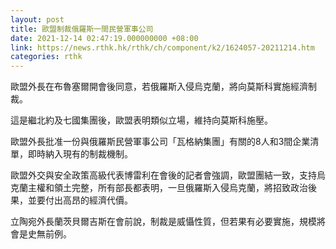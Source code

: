 ```yaml
---
layout: post
title: 歐盟制裁俄羅斯一間民營軍事公司
date: 2021-12-14 02:47:19.000000000 +08:00
link: https://news.rthk.hk/rthk/ch/component/k2/1624057-20211214.htm
categories: rthk
---
```


歐盟外長在布魯塞爾開會後同意，若俄羅斯入侵烏克蘭，將向莫斯科實施經濟制裁。

這是繼北約及七國集團後，歐盟表明類似立場，維持向莫斯科施壓。

歐盟外長批准一份與俄羅斯民營軍事公司「瓦格納集團」有關的8人和3間企業清單，即時納入現有的制裁機制。

歐盟外交與安全政策高級代表博雷利在會後的記者會強調，歐盟團結一致，支持烏克蘭主權和領土完整，所有部長都表明，一旦俄羅斯入侵烏克蘭，將招致政治後果，並要付出高昂的經濟代價。

立陶宛外長蘭茨貝爾吉斯在會前說，制裁是威懾性質，但若果有必要實施，規模將會是史無前例。
